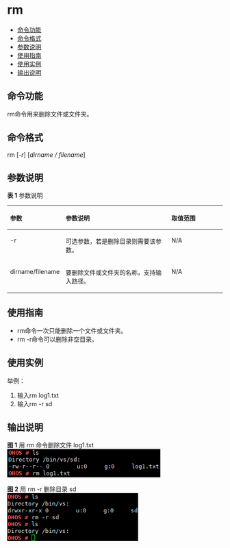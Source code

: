 # rm<a name="ZH-CN_TOPIC_0000001052370299"></a>

-   [命令功能](#section181141523142613)
-   [命令格式](#section8800926132619)
-   [参数说明](#section15476229152617)
-   [使用指南](#section10578163215262)
-   [使用实例](#section18548133511263)
-   [输出说明](#section1565323814265)

## 命令功能<a name="section181141523142613"></a>

rm命令用来删除文件或文件夹。

## 命令格式<a name="section8800926132619"></a>

rm \[_-r_\] \[_dirname / filename_\]

## 参数说明<a name="section15476229152617"></a>

**表 1**  参数说明

<a name="table1507mcpsimp"></a>
<table><thead align="left"><tr id="row1513mcpsimp"><th class="cellrowborder" valign="top" width="22.220000000000002%" id="mcps1.2.4.1.1"><p id="p1515mcpsimp"><a name="p1515mcpsimp"></a><a name="p1515mcpsimp"></a>参数</p>
</th>
<th class="cellrowborder" valign="top" width="51.519999999999996%" id="mcps1.2.4.1.2"><p id="p1517mcpsimp"><a name="p1517mcpsimp"></a><a name="p1517mcpsimp"></a>参数说明</p>
</th>
<th class="cellrowborder" valign="top" width="26.26%" id="mcps1.2.4.1.3"><p id="p1519mcpsimp"><a name="p1519mcpsimp"></a><a name="p1519mcpsimp"></a>取值范围</p>
</th>
</tr>
</thead>
<tbody><tr id="row1520mcpsimp"><td class="cellrowborder" valign="top" width="22.220000000000002%" headers="mcps1.2.4.1.1 "><p id="p1522mcpsimp"><a name="p1522mcpsimp"></a><a name="p1522mcpsimp"></a>-r</p>
</td>
<td class="cellrowborder" valign="top" width="51.519999999999996%" headers="mcps1.2.4.1.2 "><p id="p1524mcpsimp"><a name="p1524mcpsimp"></a><a name="p1524mcpsimp"></a>可选参数，若是删除目录则需要该参数。</p>
</td>
<td class="cellrowborder" valign="top" width="26.26%" headers="mcps1.2.4.1.3 "><p id="p1526mcpsimp"><a name="p1526mcpsimp"></a><a name="p1526mcpsimp"></a>N/A</p>
</td>
</tr>
<tr id="row1527mcpsimp"><td class="cellrowborder" valign="top" width="22.220000000000002%" headers="mcps1.2.4.1.1 "><p id="p1529mcpsimp"><a name="p1529mcpsimp"></a><a name="p1529mcpsimp"></a>dirname/filename</p>
</td>
<td class="cellrowborder" valign="top" width="51.519999999999996%" headers="mcps1.2.4.1.2 "><p id="p1531mcpsimp"><a name="p1531mcpsimp"></a><a name="p1531mcpsimp"></a>要删除文件或文件夹的名称，支持输入路径。</p>
</td>
<td class="cellrowborder" valign="top" width="26.26%" headers="mcps1.2.4.1.3 "><p id="p1533mcpsimp"><a name="p1533mcpsimp"></a><a name="p1533mcpsimp"></a>N/A</p>
</td>
</tr>
</tbody>
</table>

## 使用指南<a name="section10578163215262"></a>

-   rm命令一次只能删除一个文件或文件夹。
-   rm -r命令可以删除非空目录。

## 使用实例<a name="section18548133511263"></a>

举例：

1.  输入rm log1.txt
2.  输入rm -r sd

## 输出说明<a name="section1565323814265"></a>

**图 1**  用 rm 命令删除文件 log1.txt<a name="fig886111415523"></a>  
![](figures/用-rm-命令删除文件-log1-txt.png "用-rm-命令删除文件-log1-txt")

**图 2**  用 rm -r 删除目录 sd<a name="fig20659194885211"></a>  
![](figures/用-rm--r-删除目录-sd.png "用-rm--r-删除目录-sd")

